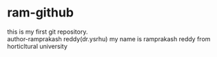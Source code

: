 # ram-github
this is my first git repository.
<br>
author-ramprakash reddy(dr.ysrhu)
my name is ramprakash reddy from horticltural university